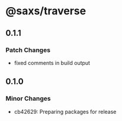 # @saxs/traverse

## 0.1.1

### Patch Changes

- fixed comments in build output

## 0.1.0

### Minor Changes

- cb42629: Preparing packages for release
